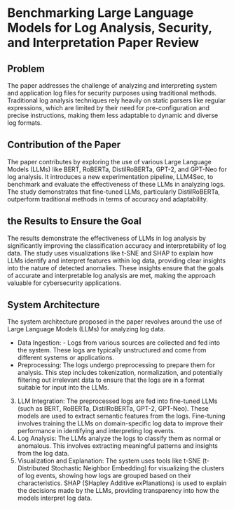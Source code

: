 # Benchmarking Large Language Models for Log Analysis, Security, and Interpretation Paper Review

## Problem
The paper addresses the challenge of analyzing and interpreting system and application log files for security purposes using traditional methods. Traditional log analysis techniques rely heavily on static parsers like regular expressions, which are limited by their need for pre-configuration and precise instructions, making them less adaptable to dynamic and diverse log formats.

## Contribution of the Paper
The paper contributes by exploring the use of various Large Language Models (LLMs) like BERT, RoBERTa, DistilRoBERTa, GPT-2, and GPT-Neo for log analysis. It introduces a new experimentation pipeline, LLM4Sec, to benchmark and evaluate the effectiveness of these LLMs in analyzing logs. The study demonstrates that fine-tuned LLMs, particularly DistilRoBERTa, outperform traditional methods in terms of accuracy and adaptability.


## the Results to Ensure the Goal
The results demonstrate the effectiveness of LLMs in log analysis by significantly improving the classification accuracy and interpretability of log data. The study uses visualizations like t-SNE and SHAP to explain how LLMs identify and interpret features within log data, providing clear insights into the nature of detected anomalies. These insights ensure that the goals of accurate and interpretable log analysis are met, making the approach valuable for cybersecurity applications.

## System Architecture
The system architecture proposed in the paper revolves around the use of Large Language Models (LLMs) for analyzing log data.
- Data Ingestion:
      - Logs from various sources are collected and fed into the system. These logs are typically unstructured and come from different systems or applications.
- Preprocessing:
The logs undergo preprocessing to prepare them for analysis. This step includes tokenization, normalization, and potentially filtering out irrelevant data to ensure that the logs are in a format suitable for input into the LLMs.
3. LLM Integration:
The preprocessed logs are fed into fine-tuned LLMs (such as BERT, RoBERTa, DistilRoBERTa, GPT-2, GPT-Neo). These models are used to extract semantic features from the logs.
Fine-tuning involves training the LLMs on domain-specific log data to improve their performance in identifying and interpreting log events.
4. Log Analysis:
The LLMs analyze the logs to classify them as normal or anomalous. This involves extracting meaningful patterns and insights from the log data.
5. Visualization and Explanation:
The system uses tools like t-SNE (t-Distributed Stochastic Neighbor Embedding) for visualizing the clusters of log events, showing how logs are grouped based on their characteristics.
SHAP (SHapley Additive exPlanations) is used to explain the decisions made by the LLMs, providing transparency into how the models interpret log data.
    
  
